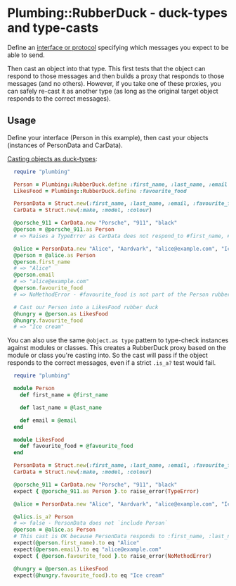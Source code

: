 # Plumbing::RubberDuck - duck-types and type-casts

Define an [interface or protocol](https://en.wikipedia.org/wiki/Interface_(object-oriented_programming)) specifying which messages you expect to be able to send.

Then cast an object into that type.  This first tests that the object can respond to those messages and then builds a proxy that responds to those messages (and no others).  However, if you take one of these proxies, you can safely re-cast it as another type (as long as the original target object responds to the correct messages).

## Usage

Define your interface (Person in this example), then cast your objects (instances of PersonData and CarData).

[Casting objects as duck-types](/spec/examples/rubber_duck_spec.rb):
```ruby
  require "plumbing"

  Person = Plumbing::RubberDuck.define :first_name, :last_name, :email
  LikesFood = Plumbing::RubberDuck.define :favourite_food

  PersonData = Struct.new(:first_name, :last_name, :email, :favourite_food)
  CarData = Struct.new(:make, :model, :colour)

  @porsche_911 = CarData.new "Porsche", "911", "black"
  @person = @porsche_911.as Person
  # => Raises a TypeError as CarData does not respond_to #first_name, #last_name, #email

  @alice = PersonData.new "Alice", "Aardvark", "alice@example.com", "Ice cream"
  @person = @alice.as Person
  @person.first_name
  # => "Alice"
  @person.email
  # => "alice@example.com"
  @person.favourite_food
  # => NoMethodError - #favourite_food is not part of the Person rubber duck (even though it is part of the underlying PersonData struct)

  # Cast our Person into a LikesFood rubber duck
  @hungry = @person.as LikesFood
  @hungry.favourite_food
  # => "Ice cream"
```

You can also use the same `@object.as type` pattern to type-check instances against modules or classes.  This creates a RubberDuck proxy based on the module or class you're casting into.  So the cast will pass if the object responds to the correct messages, even if a strict `.is_a?` test would fail.

```ruby
  require "plumbing"

  module Person
    def first_name = @first_name

    def last_name = @last_name

    def email = @email
  end

  module LikesFood
    def favourite_food = @favourite_food
  end

  PersonData = Struct.new(:first_name, :last_name, :email, :favourite_food)
  CarData = Struct.new(:make, :model, :colour)

  @porsche_911 = CarData.new "Porsche", "911", "black"
  expect { @porsche_911.as Person }.to raise_error(TypeError)

  @alice = PersonData.new "Alice", "Aardvark", "alice@example.com", "Ice cream"

  @alics.is_a? Person
  # => false - PersonData does not `include Person`
  @person = @alice.as Person
  # This cast is OK because PersonData responds to :first_name, :last_name and :email
  expect(@person.first_name).to eq "Alice"
  expect(@person.email).to eq "alice@example.com"
  expect { @person.favourite_food }.to raise_error(NoMethodError)

  @hungry = @person.as LikesFood
  expect(@hungry.favourite_food).to eq "Ice cream"
```
